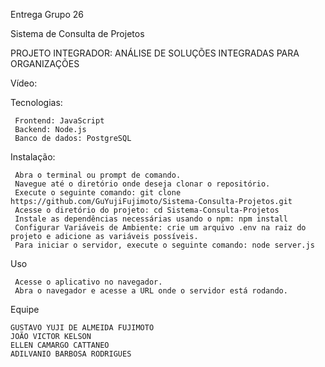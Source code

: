Entrega Grupo 26

Sistema de Consulta de Projetos

PROJETO INTEGRADOR: ANÁLISE DE SOLUÇÕES INTEGRADAS PARA ORGANIZAÇÕES

Vídeo:

Tecnologias:

     Frontend: JavaScript
     Backend: Node.js
     Banco de dados: PostgreSQL

Instalação:

     Abra o terminal ou prompt de comando.
     Navegue até o diretório onde deseja clonar o repositório.
     Execute o seguinte comando: git clone https://github.com/GuYujiFujimoto/Sistema-Consulta-Projetos.git
     Acesse o diretório do projeto: cd Sistema-Consulta-Projetos
     Instale as dependências necessárias usando o npm: npm install
     Configurar Variáveis ​​de Ambiente: crie um arquivo .env na raiz do projeto e adicione as variáveis ​​possíveis.
     Para iniciar o servidor, execute o seguinte comando: node server.js

Uso
     
     Acesse o aplicativo no navegador.
     Abra o navegador e acesse a URL onde o servidor está rodando.

Equipe   
    
    GUSTAVO YUJI DE ALMEIDA FUJIMOTO
    JOÃO VICTOR KELSON
    ELLEN CAMARGO CATTANEO
    ADILVANIO BARBOSA RODRIGUES


 
